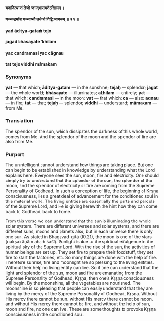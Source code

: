 #### यदादित्यगतं तेजो जगद्भासयतेऽखिलम् ।
#### यच्चन्द्रमसि यच्चाग्नौ तत्तेजो विद्धि मामकम् ॥ १२ ॥

#### yad āditya-gataṁ tejo
#### jagad bhāsayate ’khilam
#### yac candramasi yac cāgnau
#### tat tejo viddhi māmakam

### Synonyms

**yat** — that which; **āditya**-**gatam** — in the sunshine; **tejaḥ** — splendor; **jagat** — the whole world; **bhāsayate** — illuminates; **akhilam** — entirely; **yat** — that which; **candramasi** — in the moon; **yat** — that which; **ca** — also; **agnau** — in fire; **tat** — that; **tejaḥ** — splendor; **viddhi** — understand; **māmakam** — from Me.

### Translation

The splendor of the sun, which dissipates the darkness of this whole world, comes from Me. And the splendor of the moon and the splendor of fire are also from Me.

### Purport

The unintelligent cannot understand how things are taking place. But one can begin to be established in knowledge by understanding what the Lord explains here. Everyone sees the sun, moon, fire and electricity. One should simply try to understand that the splendor of the sun, the splendor of the moon, and the splendor of electricity or fire are coming from the Supreme Personality of Godhead. In such a conception of life, the beginning of Kṛṣṇa consciousness, lies a great deal of advancement for the conditioned soul in this material world. The living entities are essentially the parts and parcels of the Supreme Lord, and He is giving herewith the hint how they can come back to Godhead, back to home.

From this verse we can understand that the sun is illuminating the whole solar system. There are different universes and solar systems, and there are different suns, moons and planets also, but in each universe there is only one sun. As stated in Bhagavad-gītā (10.21), the moon is one of the stars (nakṣatrāṇām ahaṁ śaśī). Sunlight is due to the spiritual effulgence in the spiritual sky of the Supreme Lord. With the rise of the sun, the activities of human beings are set up. They set fire to prepare their foodstuff, they set fire to start the factories, etc. So many things are done with the help of fire. Therefore sunrise, fire and moonlight are so pleasing to the living entities. Without their help no living entity can live. So if one can understand that the light and splendor of the sun, moon and fire are emanating from the Supreme Personality of Godhead, Kṛṣṇa, then one’s Kṛṣṇa consciousness will begin. By the moonshine, all the vegetables are nourished. The moonshine is so pleasing that people can easily understand that they are living by the mercy of the Supreme Personality of Godhead, Kṛṣṇa. Without His mercy there cannot be sun, without His mercy there cannot be moon, and without His mercy there cannot be fire, and without the help of sun, moon and fire, no one can live. These are some thoughts to provoke Kṛṣṇa consciousness in the conditioned soul.